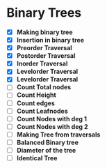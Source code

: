 # Binary Trees

- [x] **Making binary tree**
- [x] **Insertion in binary tree**
- [x] **Preorder Traversal**
- [x] **Postorder Traversal**
- [x] **Inorder Traversal**
- [x] **Levelorder Traversal**
- [x] **Levelorder Traversal**
- [ ] **Count Total nodes**
- [ ] **Count Height**
- [ ] **Count edges**
- [ ] **Count Leafnodes**
- [ ] **Count Nodes with deg 1**
- [ ] **Count Nodes with deg 2**
- [ ] **Making Tree from traversals**
- [ ] **Balanced Binary tree**
- [ ] **Diameter of the tree**
- [ ] **Identical Tree**

